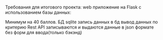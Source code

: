 Требования для итогового проекта:
web приложение на Flask с использованием базы данных:

Минимум на 40 баллов.
БД sqlite
запись данных в бд
вывод данных по критерию
Rest API 
записываются и выдаются данные в json формате
без форм для ввода(только бэкэнд)
